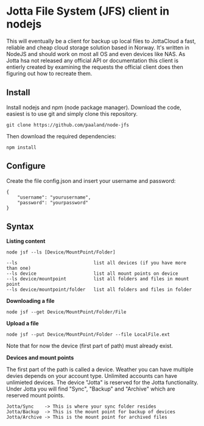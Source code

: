 Jotta File System (JFS) client in nodejs 
==============
This will eventually be a client for backup up local files to JottaCloud a fast, reliable and cheap cloud storage solution based in Norway. It's written in NodeJS and should work on most all OS and even devices like NAS. As Jotta hsa not released any official API or documentation this client is entierly created by examining the requests the official client does then figuring out how to recreate them.      

Install
--------------
Install nodejs and npm (node package manager).
Download the code, easiest is to use git and simply clone this repository.

    git clone https://github.com/paaland/node-jfs 

Then download the required dependencies:

    npm install 

Configure
--------------
Create the file config.json and insert your username and password:

    {
        "username": "yourusername",
        "password": "yourpassword" 
    }

Syntax
-------------
**Listing content**

    node jsf --ls [Device/MountPoint/Folder]

    --ls                            list all devices (if you have more than one)
    --ls device                     list all mount points on device
    --ls device/mountpoint          list all folders and files in mount point
    --ls device/mountpoint/folder   list all folders and files in folder

**Downloading a file**

    node jsf --get Device/MountPoint/Folder/File

**Upload a file**

    node jsf --put Device/MountPoint/Folder --file LocalFile.ext

Note that for now the device (first part of path) must already exist.

**Devices and mount points**

The first part of the path is called a device. Weather you can have multiple devies depends on your account type. Unlimited accounts can have unlimieted devices.
The device "Jotta" is reserved for the Jotta functionality. Under Jotta you will find "Sync", "Backup" and "Archive" which are reserved mount points.

    Jotta/Sync    -> This is where your sync folder resides
    Jotta/Backup  -> This is the mount point for backup of devices
    Jotta/Archive -> This is the mount point for archived files
 